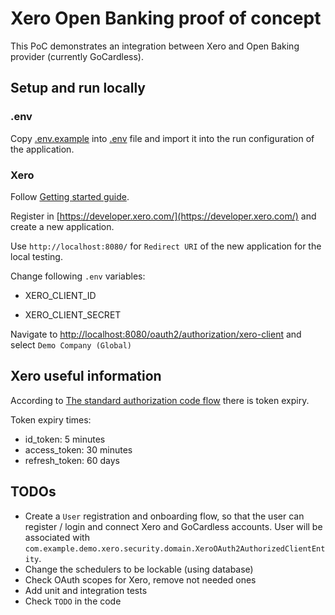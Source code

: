 # Xero Open Banking proof of concept

This PoC demonstrates an integration between Xero and Open Baking provider (currently GoCardless).

## Setup and run locally

### .env

Copy [.env.example](.env.example) into [.env](.env) file and import it into the run configuration of the application.

### Xero

Follow [Getting started guide](https://developer.xero.com/documentation/getting-started-guide/).

Register in [https://developer.xero.com/](https://developer.xero.com/) and create a new application.

Use `http://localhost:8080/` for `Redirect URI` of the new application for the local testing.

Change following `.env` variables:

- XERO_CLIENT_ID
  
- XERO_CLIENT_SECRET

Navigate to [http://localhost:8080/oauth2/authorization/xero-client](http://localhost:8080/oauth2/authorization/xero-client)
and select `Demo Company (Global)`

## Xero useful information

According to [The standard authorization code flow](https://developer.xero.com/documentation/guides/oauth2/auth-flow) there is token expiry.

Token expiry times:
- id_token: 5 minutes
- access_token: 30 minutes
- refresh_token: 60 days

## TODOs

- Create a `User` registration and onboarding flow, so that the user can register / login and connect Xero and GoCardless accounts.
   User will be associated with `com.example.demo.xero.security.domain.XeroOAuth2AuthorizedClientEntity`.
- Change the schedulers to be lockable (using database)
- Check OAuth scopes for Xero, remove not needed ones
- Add unit and integration tests
- Check `TODO` in the code
